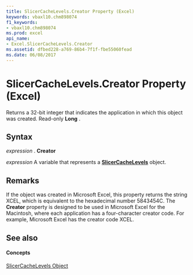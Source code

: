 ```yaml
---
title: SlicerCacheLevels.Creator Property (Excel)
keywords: vbaxl10.chm898074
f1_keywords:
- vbaxl10.chm898074
ms.prod: excel
api_name:
- Excel.SlicerCacheLevels.Creator
ms.assetid: dfbed228-a769-86b4-7f1f-fbe55060fead
ms.date: 06/08/2017
---
```



# SlicerCacheLevels.Creator Property (Excel)

Returns a 32-bit integer that indicates the application in which this object was created. Read-only **Long** .


## Syntax

 _expression_ . **Creator**

 _expression_ A variable that represents a **[SlicerCacheLevels](slicercachelevels-object-excel.md)** object.


## Remarks

If the object was created in Microsoft Excel, this property returns the string XCEL, which is equivalent to the hexadecimal number 5843454C. The **Creator** property is designed to be used in Microsoft Excel for the Macintosh, where each application has a four-character creator code. For example, Microsoft Excel has the creator code XCEL.


## See also


#### Concepts


[SlicerCacheLevels Object](slicercachelevels-object-excel.md)

